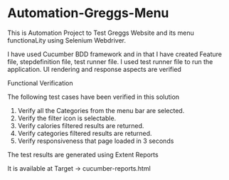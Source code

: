 # Automation-Greggs-Menu
This is Automation Project to Test Greggs Website and its menu functionaLity using Selenium Webdriver.


I have used Cucumber BDD framework and in that I have created Feature file, stepdefinition file, test runner file.
I used test runner file to run the application.
UI rendering and response aspects are verified

Functional Verification

The following test cases have been verified in this solution 

1. Verify all the Categories from the menu bar are selected.
2. Verify the filter icon is selectable.
3. Verify calories filtered results are returned.
4. Verify categories filtered results are returned.
5. Verify responsiveness that page loaded in 3 seconds 

The test results are generated using Extent Reports

It is available at Target -> cucumber-reports.html